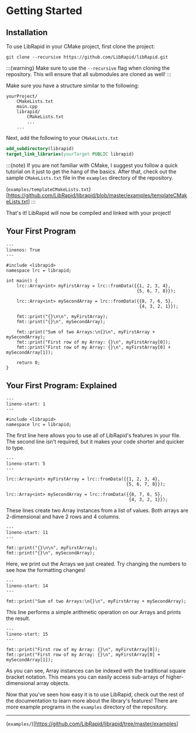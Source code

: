 # Getting Started

## Installation

To use LibRapid in your CMake project, first clone the project:

``git clone --recursive https://github.com/LibRapid/libRapid.git``

:::{warning}
Make sure to use the ``--recursive`` flag when cloning the repository. This will ensure that all submodules are
cloned as well!
:::

Make sure you have a structure similar to the following:

```
yourProject/
    CMakeLists.txt
    main.cpp
    librapid/
        CMakeLists.txt
        ...
    ...
```

Next, add the following to your ``CMakeLists.txt``

```cmake
add_subdirectory(librapid)
target_link_libraries(yourTarget PUBLIC librapid)
```

:::{note}
If you are not familiar with CMake, I suggest you follow a quick tutorial on it just to get the hang of the basics.
After that, check out the sample ``CMakeLists.txt`` file in the ``examples`` directory of the repository.

(``examples/templateCMakeLists.txt``)[https://github.com/LibRapid/librapid/blob/master/examples/templateCMakeLists.txt]
:::

That's it! LibRapid will now be compiled and linked with your project!

## Your First Program

```{code-block} cpp
---
linenos: True
---

#include <librapid>
namespace lrc = librapid;

int main() {
    lrc::Array<int> myFirstArray = lrc::fromData({{1, 2, 3, 4},
                                                  {5, 6, 7, 8}});

    lrc::Array<int> mySecondArray = lrc::fromData({{8, 7, 6, 5},
                                                   {4, 3, 2, 1}});

    fmt::print("{}\n\n", myFirstArray);
    fmt::print("{}\n", mySecondArray);

    fmt::print("Sum of two Arrays:\n{}\n", myFirstArray + mySecondArray);
    fmt::print("First row of my Array: {}\n", myFirstArray[0]);
    fmt::print("First row of my Array: {}\n", myFirstArray[0] + mySecondArray[1]);

    return 0;
}
```

## Your First Program: Explained

```{code-block} cpp
---
lineno-start: 1
---

#include <librapid>
namespace lrc = librapid;
```

The first line here allows you to use all of LibRapid's features in your file. The second line isn't required,
but it makes your code shorter and quicker to type.

```{code-block} cpp
---
lineno-start: 5
---

lrc::Array<int> myFirstArray = lrc::fromData({{1, 2, 3, 4},
                                              {5, 6, 7, 8}});

lrc::Array<int> mySecondArray = lrc::fromData({{8, 7, 6, 5},
                                               {4, 3, 2, 1}});
```

These lines create two Array instances from a list of values. Both arrays are 2-dimensional and have 2 rows and 4
columns.

```{code-block} cpp
---
lineno-start: 11
---

fmt::print("{}\n\n", myFirstArray);
fmt::print("{}\n", mySecondArray);
```

Here, we print out the Arrays we just created. Try changing the numbers to see how the formatting changes!

```{code-block} cpp
---
lineno-start: 14
---

fmt::print("Sum of two Arrays:\n{}\n", myFirstArray + mySecondArray);
```

This line performs a simple arithmetic operation on our Arrays and prints the result.

```{code-block} cpp
---
lineno-start: 15
---

fmt::print("First row of my Array: {}\n", myFirstArray[0]);
fmt::print("First row of my Array: {}\n", myFirstArray[0] + mySecondArray[1]);
```

As you can see, Array instances can be indexed with the traditional square bracket notation. This means you can
easily access sub-arrays of higher-dimensional array objects.

Now that you've seen how easy it is to use LibRapid, check out the rest of the documentation to learn more about
the library's features! There are more example programs in the ``examples`` directory of the repository.

---

(``examples/``)[https://github.com/LibRapid/librapid/tree/master/examples]

